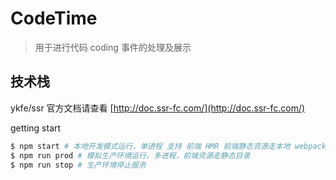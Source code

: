 # CodeTime

> 用于进行代码 coding 事件的处理及展示

## 技术栈

ykfe/ssr 官方文档请查看 [http://doc.ssr-fc.com/](http://doc.ssr-fc.com/)

getting start

```bash
$ npm start # 本地开发模式运行，单进程 支持 前端 HMR 前端静态资源走本地 webpack 服务
$ npm run prod # 模拟生产环境运行，多进程，前端资源走静态目录
$ npm run stop # 生产环境停止服务
```
